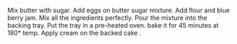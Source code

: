 Mix butter with sugar.
Add eggs on butter sugar mixture.
Add flour and blue berry jam.
Mix  all the ingredients perfectly.
Pour the mixture into the backing tray.
Put the tray in a pre-heated oven.
bake it for 45 minutes at 180* temp.
Apply cream on the backed cake .